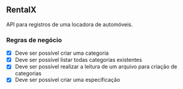 ## RentalX
API para registros de uma locadora de automóveis.


### Regras de negócio
- [x] Deve ser possível criar uma categoria
- [x] Deve ser possível listar todas categorias existentes
- [x] Deve ser possível realizar a leitura de um arquivo para criação de categorias
- [x] Deve ser possível criar uma especificação

<!-- Libs utilizadas -->
<!-- https://www.npmjs.com/package/tsx -->
<!-- https://www.npmjs.com/package/uuid -->
<!-- https://www.npmjs.com/package/typescript -->
<!-- https://www.npmjs.com/package/multer --> 
<!-- https://www.npmjs.com/package/csv-parse -->